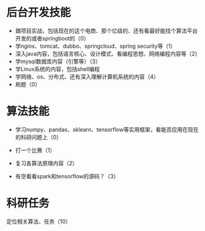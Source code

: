 # 后台开发技能

- 跟项目实战，包括现在的这个电商、那个亿级的、还有看最好能找个算法平台开发的或者springboot的（0）
- 学nginx、tomcat、dubbo、springcloud、spring security等（1）
- 深入java内容，包括语言核心、设计模式、看编程思想、网络编程内容等（2）
- 学mysql数据库内容（引擎等）（3）
- 学Linux系统的内容，包括shell编程
- 学网络、os、分布式、还有深入理解计算机系统的内容（4）
- 刷题（0）



# 算法技能

- 学习numpy、pandas、sklearn、tensorflow等实用框架，看能否应用在现在的科研问题上（0）
- 打一个比赛（1）
- 复习各算法原理内容（2）

- 有空看看spark和tensorflow的源码？（3）



# 科研任务

定位相关算法、任务（10）

